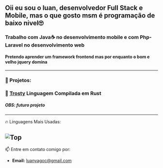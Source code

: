 ## Oii eu sou o luan, desenvolvedor Full Stack e Mobile, mas o que gosto msm é programação de baixo nivel🙄
### Trabalho com Java☕ no desenvolvimento mobile e com Php-Laravel no desenvolvimento web
#### Pretendo aprender um framework frontend mas por enquanto o bom e velho jquery domina 
---
### 🚀 Projetos:

### 🔗 [Trosty](https://github.com/seu-usuario/trust) Linguagem Compilada em Rust 
##### OBS: futuro projeto
---

🔥 Linguagens Mais Usadas:

![Top](https://github-readme-stats.vercel.app/api/top-langs/?username=LuanYago&layout=compact&theme=radical)
---
📫 Entre em contato comigo por:
- **Email:** [luanyagoc@gmail.com](mailto:luanyagoc@gmail.com)
